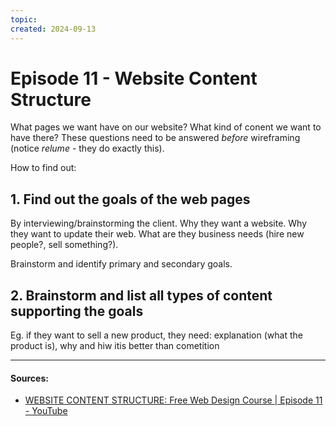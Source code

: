 ```yaml
---
topic: 
created: 2024-09-13
---
```


# Episode 11 - Website Content Structure

What pages we want have on our website? What kind of conent we want to have there?
These questions need to be answered *before* wireframing (notice *relume* - they do exactly this).

How to find out:

## 1. Find out the goals of the web pages

By interviewing/brainstorming the client. Why they want a website. Why they want to update their web. What are they business needs (hire new people?, sell something?).

Brainstorm and identify primary and secondary goals.

## 2.  Brainstorm and list all types of content supporting the goals

Eg. if they want to sell a new product, they need: explanation (what the product  is), why and hiw itis better than cometition 


___
#### Sources:
- [WEBSITE CONTENT STRUCTURE: Free Web Design Course | Episode 11 - YouTube](https://www.youtube.com/watch?v=8A6MxYNooYA&list=PLXC_gcsKLD6n7p6tHPBxsKjN5hA_quaPI&index=12)